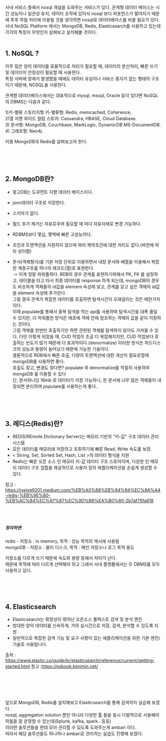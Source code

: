 사내 서비스 중에서 nosql 개설을 도와주는 서비스가 있다. 
관계형 데이터 베이스는 시간 성능이나 일관성 유지, 데이터 조작에 있어서 nosql 보다 퍼포먼스가 떨어지기 때문에 추후 하둡 처리에 이용될 것을 생각하면 nosql로 데이터베이스를 바꿀 필요가 있다.  
사내 NoSQL Platform 에서는 MongoDB, Redis, Elasticsearch를 사용하고 있는데 각각의 특징이 무엇인지 살펴보고 설치해볼 것이다.
  <br/><br/>

## 1. NoSQL ?  
아주 많은 양의 데이터를 효율적으로 처리가 필요할 때, 데이터의 분산처리, 빠른 쓰기 및 데이터의 안정성이 필요할 때 사용한다.  
특정 서버에 장애가 발생했을 때에도 데이터 유실이나 서비스 중지가 없는 형태의 구조이기 때문에, NOSQL을 사용한다.  
  
관계형 데이터베이스에서는 대표적으로 mysql, mssql, Oracle 등이 있다면 NoSQL의 DBMS는 다음과 같다.

1)키-밸류 스토리지형 키-밸류형: Redis, memcached, Coherence,    
2)열 지향 와이드 컬럼 스토어: Cassandra, HBASE, Cloud Database.    
3) 문서형: MongoDB, Couchbase, MarkLogic, DynamicDB MS-DocumentDB.    
4) 그래프형: Neo4j.   
     
이중 MongoDB과 Redis를 살펴보고자 한다.
  
  <br/><br/><br/>
  

## 2. MongoDB란?
- 몽고DB는 도큐먼트 지향 데이터 베이스이다.
- json데이터 구조로 저장한다.
- 스키마가 없다.
- 필드 추가 제거는 자유로우며 필요할 때 마다 자유자재로 변경 가능하다.
- RDBMS보다 몇십, 몇백배 빠른 고성능이다.
- 조인과 트랜잭션을 지원하지 않으며 여러 제약조건에 대한 처리도 없다.(버전에 따라 상이함)
- 문서(객체형식)를 기본 저장 단위로 이용하면서 내장 문서와 배열을 이용해서 복잡한 계층구조를 하나의 레코드(열)로 표현한다.    
-> 이게 정말 파워풀하다. RDB의 경우 관계를 표현하기위해서 PK, FK 를 설정하고, 테이블을 타고 타서 최종 데이터를 response 하게 되는데, mongoDB의 경우도 비슷하게 객체들의 id값을 element 속성에 넣고, 관계를 갖고 싶은 객체의 id값을 element 속성에 추가한다.    
그럼 결국 관계가 복잡한 데이터를 호출하면 탐색시간이 오래걸리는 것은 매한가지이다.    
이때 populate를 통해서 중복 탐색을 막는 api를 사용하여 탐색시간을 대폭 줄일 수 있지만, 더 파워풀한 방식은 애초에 객체 안에 참조하는 객체의 값을 같이 저장하는 것이다.    
그럼 객체를 한번만 호출하기만 하면 관련된 객체를 탐색하지 않아도 가져올 수 있다. 다만 이렇게 되었을 때, CUD 작업이 조금 더 복잡해지지만, CUD 작업보다 호출하는 빈도가 많기 때문에 더 효과적이다.(denormalize) 이러한 방식은 하드디스크의 성능과 용량이 늘어났기 때문에 가능한 기술이다.    
결론적으로 RDB에서 빠른 호출, 다량의 트랜젝션에 대한 개선이 필요로할때 mongoDB를 사용하면 좋다.    
호출도 잦고, 변경도 잦다면? populate 와 denormalize를 적절히 사용하여 mongoDB 를 이용할 수 있다    
단, 문서하나당 16mb 로 데이터가 저장 가능하니, 한 문서에 너무 많은 객체들이 내장되면 분리하여 populate를 사용하는게 좋다..
   
   <br/><br/><br/>
  
   
## 3. 레디스(Redis)란?
- REDIS(REmote Dictionary Server)는 메모리 기반의 “키-값” 구조 데이터 관리 시스템
- 모든 데이터를 메모리에 저장하고 조회하기에 빠른 Read, Write 속도를 보장.  
- < String, Set, Sorted Set, Hash, List >의 데이터 형식을 지원
- Redis는 빠른 오픈 소스 인 메모리 키-값 데이터 구조 스토어이며, 다양한 인 메모리 데이터 구조 집합을 제공하므로 사용자 정의 애플리케이션을 손쉽게 생성할 수 있다.
  
  
참고 : https://jyejye9201.medium.com/%EB%A0%88%EB%94%94%EC%8A%A4-redis-%EB%9E%80-%EB%AC%B4%EC%97%87%EC%9D%B8%EA%B0%80-2b7af75fa818

  <br/><br/>  
  
##### 정리하면   
redis - 저장소 : in memory, 목적 : 성능 목적의 캐시에 사용됨  
mongoDB - 저장소 :	물리 디스크, 목적 : 메인 저장소나 로그 목적 용도  

저장소를 다르게 쓰기 때문에 속도와 용량 등에서 차이가 난다.  
때문에 목적에 따라 다르게 선택해야 하고 그래서 사내 플랫폼에서는 두 DBMS를 모두 사용하고 있다.

<br/><br/><br/>

  
  
## 4. Elasticsearch
- Elasticsearch는 확장성이 뛰어난 오픈소스 풀텍스트 검색 및 분석 엔진
- 방대한 양의 데이터를 신속하게, 거의 실시간으로 저장, 검색, 분석할 수 있도록 지원
- 일반적으로 복잡한 검색 기능 및 요구 사항이 있는 애플리케이션을 위한 기본 엔진/기술로 사용됩니다.


출처 : https://www.elastic.co/guide/kr/elasticsearch/reference/current/getting-started.html
참고 :https://esbook.kimjmin.net/

<br/><br/><br/><br/>

앞으로 MongoDB, Redis를 설치해보고 Elasticsearch를 통해 검색까지 실습해 보겠다.  
nosql, aggregation solution 뿐만 아니라 다양한 툴 들을 동시 다발적으로 사용해야 하둡을 잘 운영할 수 있는데(Splunk, kafka, spark.. 등등)  
이러한 솔루션들을 한데 모아 관리할 수 있도록 도와주는게 ambari 이다.  
따라서 해당 솔루션들도 하나하나 ambari로 관리하는 실습도 진행해 보겠다.
